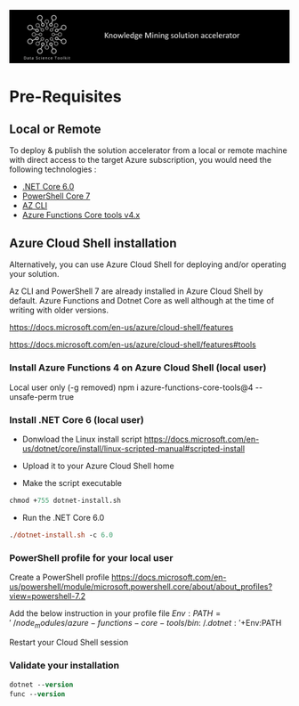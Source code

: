 ![banner](../media/banner.png)

# Pre-Requisites

## Local or Remote 

To deploy & publish the solution accelerator from a local or remote machine with direct access to the target Azure subscription, you would need the following technologies : 

- [.NET Core 6.0](https://dotnet.microsoft.com/en-us/download/dotnet/6.0)
- [PowerShell Core 7](https://docs.microsoft.com/en-us/powershell/scripting/install/installing-powershell?view=powershell-7.1)
- [AZ CLI](https://docs.microsoft.com/en-us/cli/azure/install-azure-cli)
- [Azure Functions Core tools v4.x](https://github.com/Azure/azure-functions-core-tools)


## Azure Cloud Shell installation

Alternatively, you can use Azure Cloud Shell for deploying and/or operating your solution.

Az CLI and PowerShell 7 are already installed in Azure Cloud Shell by default. Azure Functions and Dotnet Core as well although at the time of writing with older versions. 

https://docs.microsoft.com/en-us/azure/cloud-shell/features

https://docs.microsoft.com/en-us/azure/cloud-shell/features#tools


### Install Azure Functions 4 on Azure Cloud Shell (local user)

Local user only (-g removed)
npm i azure-functions-core-tools@4 --unsafe-perm true

### Install .NET Core 6 (local user)

- Donwload the Linux install script 
https://docs.microsoft.com/en-us/dotnet/core/install/linux-scripted-manual#scripted-install

- Upload it to your Azure Cloud Shell home

- Make the script executable 
```ps
chmod +755 dotnet-install.sh
```
- Run the .NET Core 6.0 
```ps
./dotnet-install.sh -c 6.0
```

### PowerShell profile for your local user

Create a PowerShell profile
https://docs.microsoft.com/en-us/powershell/module/microsoft.powershell.core/about/about_profiles?view=powershell-7.2

Add the below instruction in your profile file
$Env:PATH = '~/node_modules/azure-functions-core-tools/bin:~/.dotnet:'+$Env:PATH

Restart your Cloud Shell session

### Validate your installation

```ps
dotnet --version
func --version
```
